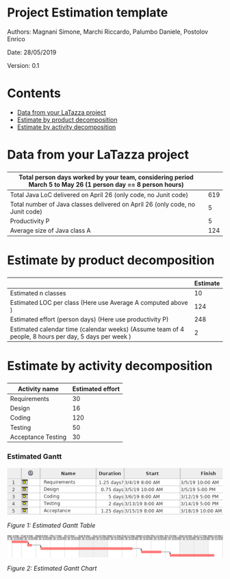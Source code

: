 # Project Estimation  template

Authors: Magnani Simone, Marchi Riccardo, Palumbo Daniele, Postolov Enrico

Date: 28/05/2019

Version: 0.1

# Contents

- [Data from your LaTazza project](#data-from-your-latazza-project)
- [Estimate by product decomposition](#estimate-by-product-decomposition)
- [Estimate by activity decomposition ](#estimate-by-activity-decomposition)



# Data from your LaTazza project

###

|         Total person days worked by your  team, considering period March 5 to May 26 (1 person day == 8 person hours)     |   |             
| ----------- | ------------------------------- | 
|Total Java LoC delivered on April 26 (only code, no Junit code) | 619 |
| Total number of Java classes delivered on April 26 (only code, no Junit code)| 5 |
| Productivity P | 5 |
|Average size of Java class A  | 124 |

# Estimate by product decomposition



### 

|             | Estimate                        |             
| ----------- | ------------------------------- |  
| Estimated n classes   |            10                 |             
| Estimated LOC per class  (Here use Average A computed above )      |           124                 |                
| Estimated effort  (person days) (Here use productivity P)  |             248                         |      
| Estimated calendar time (calendar weeks) (Assume team of 4 people, 8 hours per day, 5 days per week ) |        2            |               


# Estimate by activity decomposition



### 

|         Activity name    | Estimated effort    |             
| ----------- | ------------------------------- | 
|Requirements| 30 |
|Design | 16 |
|Coding | 120 |
|Testing | 50 |
|Acceptance Testing | 30 |


### Estimated Gantt


![Estimated Gantt Table](Gantt_table.png)

*Figure 1: Estimated Gantt Table*


![Estimated Gantt Chart](Gantt_chart.png)

*Figure 2: Estimated Gantt Chart*
